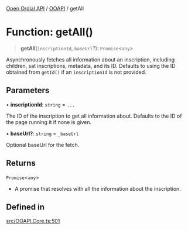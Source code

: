 [Open Ordial API](../../README.md) / [OOAPI](../README.md) / getAll

# Function: getAll()

> **getAll**(`inscriptionId`, `baseUrl`?): `Promise`\<`any`\>

Asynchronously fetches all information about an inscription, including children,
sat inscriptions, metadata, and its ID.
Defaults to using the ID obtained from `getId()` if an `inscriptionId` is not provided.

## Parameters

• **inscriptionId**: `string` = `...`

The ID of the inscription to get all information about.
                                Defaults to the ID of the page running it if none is given.

• **baseUrl?**: `string` = `_baseUrl`

Optional baseUrl for the fetch.

## Returns

`Promise`\<`any`\>

- A promise that resolves with all the information about the inscription.

## Defined in

[src/OOAPI.Core.ts:501](https://github.com/open-ordinal/open-ordinal-api/blob/88ef2e4467b13c07bb5a3ef3483343248c1aa38d/src/OOAPI.Core.ts#L501)
